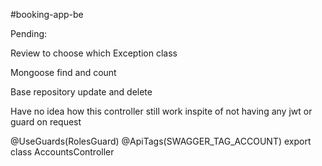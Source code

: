 #booking-app-be


Pending:

Review to choose which Exception class

Mongoose find and count

Base repository update and delete



Have no idea how this controller still work 
inspite of not having any jwt or guard on request

@UseGuards(RolesGuard)
@ApiTags(SWAGGER_TAG_ACCOUNT)
export class AccountsController 



